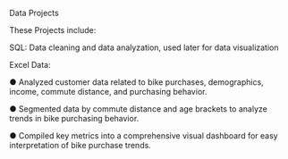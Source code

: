 Data Projects

These Projects include: 

SQL: Data cleaning and data analyzation, used later for data visualization

Excel Data:

● Analyzed customer data related to bike purchases, demographics, income, commute distance, and purchasing behavior.

● Segmented data by commute distance and age brackets to analyze trends in bike purchasing behavior.

● Compiled key metrics into a comprehensive visual dashboard for easy interpretation of bike purchase trends.
